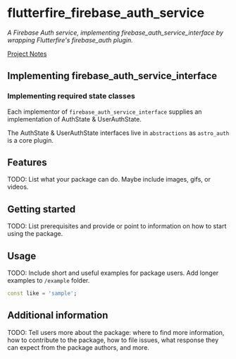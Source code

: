 # flutterfire_firebase_auth_service

*A Firebase Auth service, implementing firebase_auth_service_interface by wrapping Flutterfire's firebase_auth plugin.*

[Project Notes](https://www.notion.so/enspyrco/Firebase-Auth-Service-Interface-40bb8c0bf4f5461497a25538b536bb6d)

## Implementing firebase_auth_service_interface

### Implementing required state classes

Each implementor of `firebase_auth_service_interface` supplies an
implementation of AuthState & UserAuthState.

The AuthState & UserAuthState interfaces live in `abstractions` as
`astro_auth` is a core plugin.

## Features

TODO: List what your package can do. Maybe include images, gifs, or videos.

## Getting started

TODO: List prerequisites and provide or point to information on how to
start using the package.

## Usage

TODO: Include short and useful examples for package users. Add longer examples
to `/example` folder.

```dart
const like = 'sample';
```

## Additional information

TODO: Tell users more about the package: where to find more information, how to
contribute to the package, how to file issues, what response they can expect
from the package authors, and more.
